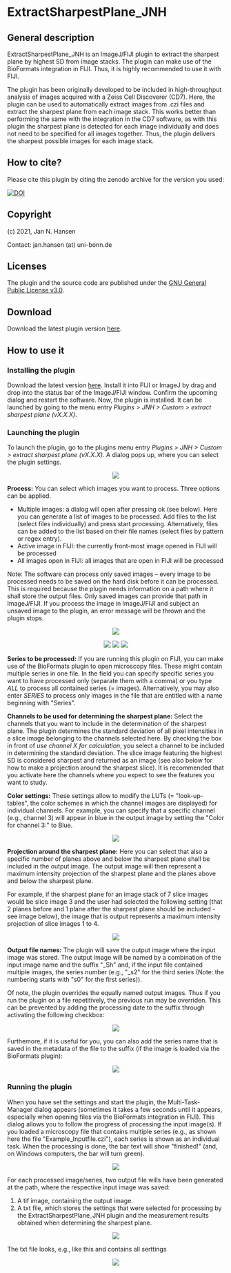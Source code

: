 # ExtractSharpestPlane_JNH
## General description
ExtractSharpestPlane_JNH is an ImageJ/FIJI plugin to extract the sharpest plane by highest SD from image stacks. The plugin can make use of the BioFormats integration in FIJI. Thus, it is highly recommended to use it with FIJI.

The plugin has been originally developed to be included in high-throughput analysis of images acquired with a Zeiss Cell Discoverer (CD7). Here, the plugin can be used to automatically extract images from .czi files and extract the sharpest plane from each image stack. This works better than performing the same with the integration in the CD7 software, as with this plugin the sharpest plane is detected for each image individually and does not need to be specified for all images together. Thus, the plugin delivers the sharpest possible images for each image stack.

## How to cite?
Please cite this plugin by citing the zenodo archive for the version you used:

[![DOI](https://zenodo.org/badge/DOI/10.5281/zenodo.5646492.svg)](https://doi.org/10.5281/zenodo.5646492)

## Copyright
(c) 2021, Jan N. Hansen

Contact: jan.hansen (at) uni-bonn.de

## Licenses
The plugin and the source code are published under the [GNU General Public License v3.0](https://github.com/hansenjn/ExtractSharpestPlane_JNH/blob/master/LICENSE).

## Download
Download the latest plugin version [here](https://github.com/hansenjn/ExtractSharpestPlane_JNH/releases/).

## How to use it
### Installing the plugin
Download the latest version [here](https://github.com/hansenjn/ExtractSharpestPlane_JNH/releases/). Install it into FIJI or ImageJ by drag and drop into the status bar of the ImageJ/FIJI window. Confirm the upcoming dialog and restart the software. Now, the plugin is installed. It can be launched by going to the menu entry _Plugins > JNH > Custom > extract sharpest plane (vX.X.X)_.

### Launching the plugin
To launch the plugin, go to the plugins menu entry _Plugins > JNH > Custom > extract sharpest plane (vX.X.X)_. A dialog pops up, where you can select the plugin settings.

<p align="center">
   <img src="https://user-images.githubusercontent.com/27991883/140383641-f0f83970-efae-4be9-bede-9002aa448637.png">
</p>

**Process:** You can select which images you want to process. Three options can be applied.
  - Multiple images: a dialog will open after pressing ok (see below). Here you can generate a list of images to be processed. Add files to the list (select files individually) and press start processing. Alternatively, files can be added to the list based on their file names (select files by pattern or regex entry).
  - Active image in FIJI: the currently front-most image opened in FIJI will be processed
  - All images open in FIJI: all images that are open in FIJI will be processed


Note: The software can process only saved images – every image to be processed needs to be saved on the hard disk before it can be processed. This is required because the plugin needs information on a path where it shall store the output files. Only saved images can provide that path in ImageJ/FIJI. If you process the image in ImageJ/FIJI and subject an unsaved image to the plugin, an error message will be thrown and the plugin stops.


<p align="center">
   <img src="https://user-images.githubusercontent.com/27991883/140375269-f5b18b17-37e2-420c-a57a-38cef3d5edfe.png">
</p>

<p align="center">
   <img src="https://user-images.githubusercontent.com/27991883/140384450-2712facf-397d-4aab-8f93-cf56b03844e3.png">
   <img src="https://user-images.githubusercontent.com/27991883/140390291-0e82a21f-4106-48f3-b2d5-1d5547baed65.png">
   <img src="https://user-images.githubusercontent.com/27991883/140390294-92ea9969-ed04-4156-a95a-3309e53f8c01.png">
</p>

**Series to be processed:** If you are running this plugin on FIJI, you can make use of the BioFormats plugin to open microscopy files. These might contain multiple series in one file. In the field you can specify specific series you want to have processed only (separate them with a comma) or you type *ALL* to process all contained series (= images). Alternatively, you may also enter *SERIES* to process only images in the file that are entitled with a name beginning with "Series".

**Channels to be used for determining the sharpest plane:** Select the channels that you want to include in the determination of the sharpest plane. The plugin determines the standard deviation of all pixel intensities in a slice image belonging to the channels selected here. By checking the box in front of *use channel X for calculation*, you select a channel to be included in determining the standard deviation. The slice image featuring the highest SD is considered sharpest and returned as an image (see also below for how to make a projection around the sharpest slice). It is recommended that you activate here the channels where you expect to see the features you want to study.

**Color settings:** These settings allow to modify the LUTs (= "look-up-tables", the color schemes in which the channel images are displayed) for individual channels. For example, you can specify that a specific channel (e.g., channel 3) will appear in blue in the output image by setting the "Color for channel 3:" to Blue.

<p align="center">
   <img src="https://user-images.githubusercontent.com/27991883/140384212-16e7945d-5512-4d3f-a4b4-d726bca7efc3.png">
</p>

**Projection around the sharpest plane:**
Here you can select that also a specific number of planes above and below the sharpest plane shall be included in the output image. The output image will then represent a maximum intensity projection of the sharpest plane and the planes above and below the sharpest plane. 

For example, if the sharpest plane for an image stack of 7 slice images would be slice image 3 and the user had selected the following setting (that 2 planes before and 1 plane after the sharpest plane should be included - see image below), the image that is output represents a maximum intensity projection of slice images 1 to 4.

<p align="center">
   <img src="https://user-images.githubusercontent.com/27991883/140385528-8a57e579-47be-4826-a22e-a5ca16db21b4.png">
</p>

**Output file names:** 
The plugin will save the output image where the input image was stored. The output image will be named by a combination of the input image name and the suffix "\_Sh" and, if the input file contained multiple images, the series number (e.g., "\_s2" for the third series (Note: the numbering starts with "s0" for the first series)). 

Of note, the plugin overrides the equally named output images. Thus if you run the plugin on a file repetitively, the previous run may be overriden. This can be prevented by adding the processing date to the suffix through activating the following checkbox:
<p align="center">
   <img src="https://user-images.githubusercontent.com/27991883/140386996-107dd54e-33db-4fea-9071-6d4186807908.png">
</p>

Furthemore, if it is useful for you, you can also add the series name that is saved in the metadata of the file to the suffix (if the image is loaded via the BioFormats plugin):
<p align="center">
   <img src="https://user-images.githubusercontent.com/27991883/140387004-7958fa9a-0afb-4419-881e-653e8b29d9e9.png">
</p>

### Running the plugin
When you have set the settings and start the plugin, the Multi-Task-Manager dialog appears (sometimes it takes a few seconds until it appears, especially when opening files via the BioFormats integration in FIJI). This dialog allows you to follow the progress of processing the input image(s). If you loaded a microscopy file that contains multiple series (e.g., as shown here the file "Example_Inputfile.czi"), each series is shown as an individual task. When the processing is done, the bar text will show "finished!" (and, on Windows computers, the bar will turn green).

<p align="center">
   <img src="https://user-images.githubusercontent.com/27991883/140389233-522e46f2-293f-4e3d-99be-5d706e97be3e.png">
</p>

For each processed image/series, two output file wills have been generated at the path, where the respective input image was saved:
1. A tif image, containing the output image.
2. A txt file, which stores the settings that were selected for processing by the ExtractSharpestPlane_JNH plugin and the measurement results obtained when determining the sharpest plane.

<p align="center">
   <img src="https://user-images.githubusercontent.com/27991883/140389453-ac18ad89-0509-4171-9dd9-b62e7868a885.png">
</p>

The txt file looks, e.g., like this and contains all serttings

<p align="center">
   <img src="https://user-images.githubusercontent.com/27991883/140389760-6d3521df-18b0-482e-b2bd-764ba0486c2d.png">
</p>
